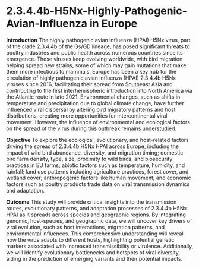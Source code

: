 # 2.3.4.4b-H5Nx-Highly-Pathogenic-Avian-Influenza in Europe

**Introduction**
The highly pathogenic avian influenza (HPAI) H5Nx virus, part of the clade 2.3.4.4b of the Gs/GD lineage, has posed significant threats to poultry industries and public health across numerous countries since its emergence. These viruses keep evolving worldwide, with bird migration helping spread new strains, some of which may gain mutations that make them more infectious to mammals. Europe has been a key hub for the circulation of highly pathogenic avian influenza (HPAI) 2.3.4.4b H5Nx viruses since 2016, facilitating their spread from Southeast Asia and contributing to the first interhemispheric introduction into North America via the Atlantic route in late 2021. Environmental changes, such as shifts in temperature and precipitation due to global climate change, have further influenced viral dispersal by altering bird migratory patterns and host distributions, creating more opportunities for intercontinental viral movement. However, the influence of environmental and ecological factors on the spread of the virus during this outbreak remains understudied.

**Objective**
To explore the ecological, evolutionary, and host-related factors driving the spread of 2.3.4.4b H5Nx HPAI across Europe, including the impact of wild bird abundance, diversity, and migration timing; domestic bird farm density, type, size, proximity to wild birds, and biosecurity practices in EU farms; abiotic factors such as temperature, humidity, and rainfall; land use patterns including agriculture practices, forest cover, and wetland cover; anthropogenic factors like human movement; and economic factors such as poultry products trade data on viral transmission dynamics and adaptation.

**Outcome**
This study will provide critical insights into the transmission routes, evolutionary patterns, and adaptation processes of 2.3.4.4b H5Nx HPAI as it spreads across species and geographic regions. By integrating genomic, host-species, and geographic data, we will uncover key drivers of viral evolution, such as host interactions, migration patterns, and environmental influences. This comprehensive understanding will reveal how the virus adapts to different hosts, highlighting potential genetic markers associated with increased transmissibility or virulence. Additionally, we will identify evolutionary bottlenecks and hotspots of viral diversity, aiding in the prediction of emerging variants and their potential impacts.